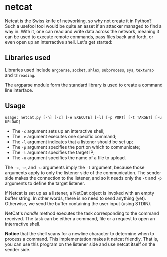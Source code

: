 # netcat

Netcat is the Swiss knife of networking, so why not create it
in Python? Such a usefool tool would be quite an asset if an
attacker managed to find a way in. With it, one can read and 
write data across the network, meaning it can be used to
execute remote commands, pass files back and forth, or
even open up an interractive shell. Let's get started:

## Libraries used

Libraries used include `argparse`, `socket`, `shlex`, 
`subprocess`, `sys`, `textwrap` and `threading`.

The argparse module form the standard library is used to
create a command line interface. 

## Usage
`usage: netcat.py [-h] [-c] [-e EXECUTE] [-l] [-p PORT] [-t TARGET] [-u UPLOAD]`

- The `-c` argument sets up an interactive shell;
- The `-e` argument executes one specific command;
- The `-l` argument indicates that a listener should be set up;
- The `-p` argument specifies the port on which to communicate;
- The `-t` argument specifies the target IP;
- The `-u` argument specifies the name of a file to upload.

The `-c`, `-e`, and `-u` arguments imply the `-l` argument, 
because those arguments apply to only the listener side of the 
communication. The sender side makes the connection to the
listener, and so it needs only the `-t` and `-p` arguments to 
define the target listener.

If Netcat is set up as a listener, a NetCat object is invoked
with an empty buffer string. In other words, there is no
need to send anything (yet). Otherwise, we send the buffer
containing the user input (using STDIN).

NetCat's *handle* method executes the task corresponding to the 
command received. The task can be either a command, file or
a request to open an interractive shell.

**Notice** that the shell scans for a newline character to
determine when to process a command. This implementation makes
it netcat friendly. That is, you can use this program on the 
listener side and use netcat itself on the sender side.